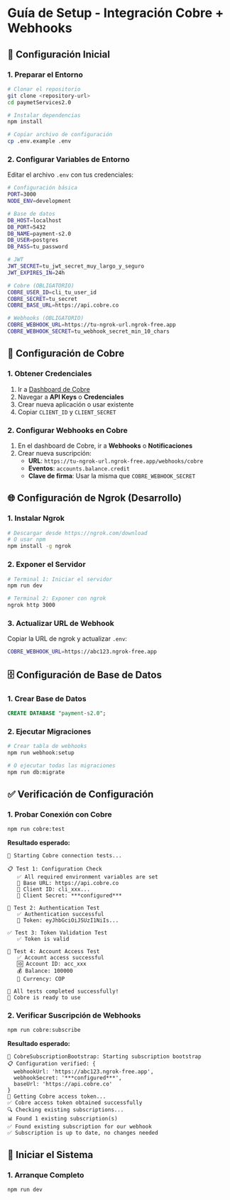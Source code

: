 # Guía de Setup - Integración Cobre + Webhooks

## 🚀 Configuración Inicial

### 1. **Preparar el Entorno**

```bash
# Clonar el repositorio
git clone <repository-url>
cd paymetServices2.0

# Instalar dependencias
npm install

# Copiar archivo de configuración
cp .env.example .env
```

### 2. **Configurar Variables de Entorno**

Editar el archivo `.env` con tus credenciales:

```bash
# Configuración básica
PORT=3000
NODE_ENV=development

# Base de datos
DB_HOST=localhost
DB_PORT=5432
DB_NAME=payment-s2.0
DB_USER=postgres
DB_PASS=tu_password

# JWT
JWT_SECRET=tu_jwt_secret_muy_largo_y_seguro
JWT_EXPIRES_IN=24h

# Cobre (OBLIGATORIO)
COBRE_USER_ID=cli_tu_user_id
COBRE_SECRET=tu_secret
COBRE_BASE_URL=https://api.cobre.co

# Webhooks (OBLIGATORIO)
COBRE_WEBHOOK_URL=https://tu-ngrok-url.ngrok-free.app
COBRE_WEBHOOK_SECRET=tu_webhook_secret_min_10_chars
```

## 🔐 Configuración de Cobre

### 1. **Obtener Credenciales**

1. Ir a [Dashboard de Cobre](https://dashboard.cobre.co)
2. Navegar a **API Keys** o **Credenciales**
3. Crear nueva aplicación o usar existente
4. Copiar `CLIENT_ID` y `CLIENT_SECRET`

### 2. **Configurar Webhooks en Cobre**

1. En el dashboard de Cobre, ir a **Webhooks** o **Notificaciones**
2. Crear nueva suscripción:
   - **URL**: `https://tu-ngrok-url.ngrok-free.app/webhooks/cobre`
   - **Eventos**: `accounts.balance.credit`
   - **Clave de firma**: Usar la misma que `COBRE_WEBHOOK_SECRET`

## 🌐 Configuración de Ngrok (Desarrollo)

### 1. **Instalar Ngrok**

```bash
# Descargar desde https://ngrok.com/download
# O usar npm
npm install -g ngrok
```

### 2. **Exponer el Servidor**

```bash
# Terminal 1: Iniciar el servidor
npm run dev

# Terminal 2: Exponer con ngrok
ngrok http 3000
```

### 3. **Actualizar URL de Webhook**

Copiar la URL de ngrok y actualizar `.env`:
```bash
COBRE_WEBHOOK_URL=https://abc123.ngrok-free.app
```

## 🗄️ Configuración de Base de Datos

### 1. **Crear Base de Datos**

```sql
CREATE DATABASE "payment-s2.0";
```

### 2. **Ejecutar Migraciones**

```bash
# Crear tabla de webhooks
npm run webhook:setup

# O ejecutar todas las migraciones
npm run db:migrate
```

## ✅ Verificación de Configuración

### 1. **Probar Conexión con Cobre**

```bash
npm run cobre:test
```

**Resultado esperado:**
```
🧪 Starting Cobre connection tests...

📋 Test 1: Configuration Check
   ✅ All required environment variables are set
   📍 Base URL: https://api.cobre.co
   🔑 Client ID: cli_xxx...
   🔐 Client Secret: ***configured***

🔐 Test 2: Authentication Test
   ✅ Authentication successful
   🎫 Token: eyJhbGciOiJSUzI1NiIs...

✅ Test 3: Token Validation Test
   ✅ Token is valid

🏦 Test 4: Account Access Test
   ✅ Account access successful
   🆔 Account ID: acc_xxx
   💰 Balance: 100000
   💱 Currency: COP

🎉 All tests completed successfully!
🚀 Cobre is ready to use
```

### 2. **Verificar Suscripción de Webhooks**

```bash
npm run cobre:subscribe
```

**Resultado esperado:**
```
🚀 CobreSubscriptionBootstrap: Starting subscription bootstrap
📋 Configuration verified: {
  webhookUrl: 'https://abc123.ngrok-free.app',
  webhookSecret: '***configured***',
  baseUrl: 'https://api.cobre.co'
}
🔐 Getting Cobre access token...
✅ Cobre access token obtained successfully
🔍 Checking existing subscriptions...
📊 Found 1 existing subscription(s)
✅ Found existing subscription for our webhook
✅ Subscription is up to date, no changes needed
```

## 🚀 Iniciar el Sistema

### 1. **Arranque Completo**

```bash
npm run dev
```